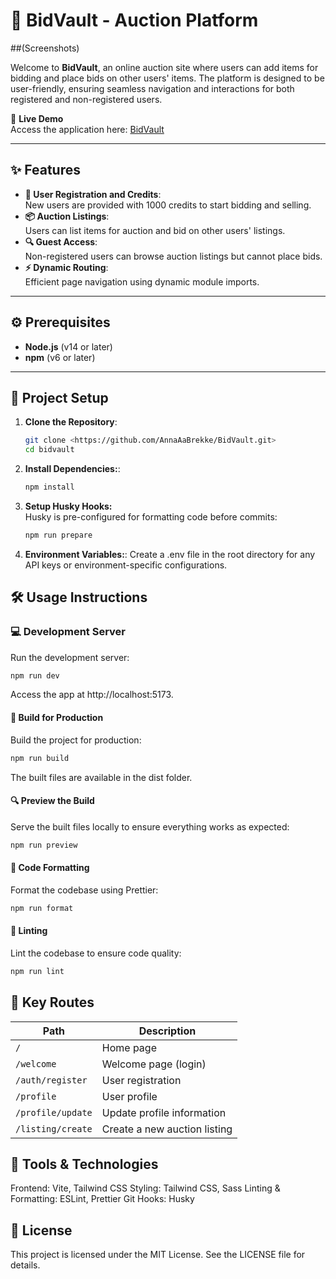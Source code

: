 # 🚀 BidVault - Auction Platform

##(Screenshots)

Welcome to **BidVault**, an online auction site where users can add items for bidding and place bids on other users' items. The platform is designed to be user-friendly, ensuring seamless navigation and interactions for both registered and non-registered users.

🔗 **Live Demo**  
Access the application here: [BidVault](https://bidvault.netlify.app/welcome)

---

## ✨ Features

- **👥 User Registration and Credits**:  
  New users are provided with 1000 credits to start bidding and selling.
- **📦 Auction Listings**:  
  Users can list items for auction and bid on other users' listings.
- **🔍 Guest Access**:  
  Non-registered users can browse auction listings but cannot place bids.
- **⚡ Dynamic Routing**:  
  Efficient page navigation using dynamic module imports.

---

## ⚙️ Prerequisites

- **Node.js** (v14 or later)
- **npm** (v6 or later)

---

## 🚧 Project Setup

1. **Clone the Repository**:

   ```bash
   git clone <https://github.com/AnnaAaBrekke/BidVault.git>
   cd bidvault

   ```

2. **Install Dependencies:**:

   ```bash
   npm install
   ```

3. **Setup Husky Hooks:**  
   Husky is pre-configured for formatting code before commits:

   ```bash
   npm run prepare

   ```

4. **Environment Variables:**:
   Create a .env file in the root directory for any API keys or environment-specific configurations.

## 🛠️ Usage Instructions

### 💻 Development Server

Run the development server:

```bash
npm run dev
```

Access the app at http://localhost:5173.

#### 🚀 Build for Production

Build the project for production:

```bash
npm run build
```

The built files are available in the dist folder.

#### 🔍 Preview the Build

Serve the built files locally to ensure everything works as expected:

```bash
npm run preview
```

#### 🎨 Code Formatting

Format the codebase using Prettier:

```bash
npm run format
```

#### 🧹 Linting

Lint the codebase to ensure code quality:

```bash
npm run lint
```

## 🔑 Key Routes

| Path              | Description                  |
| ----------------- | ---------------------------- |
| `/`               | Home page                    |
| `/welcome`        | Welcome page (login)         |
| `/auth/register`  | User registration            |
| `/profile`        | User profile                 |
| `/profile/update` | Update profile information   |
| `/listing/create` | Create a new auction listing |

## 🔧 Tools & Technologies

Frontend: Vite, Tailwind CSS
Styling: Tailwind CSS, Sass
Linting & Formatting: ESLint, Prettier
Git Hooks: Husky

## 📜 License

This project is licensed under the MIT License. See the LICENSE file for details.
